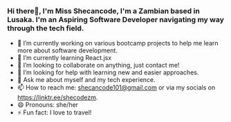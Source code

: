 ### Hi there👋, I'm Miss Shecancode, I'm a Zambian based in Lusaka. I'm an Aspiring Software Developer navigating my way through the tech field.
- 🔭 I’m currently working on various bootcamp projects to help me learn more about software development.
- 🌱 I’m currently learning React.jsx
- 👯 I’m looking to collaborate on anything, just contact me!
- 🤔 I’m looking for help with learning new and easier approaches.
- 💬 Ask me about myself and my tech experience.
- 📫 How to reach me: shecancode101@gmail.com or via my socials on https://linktr.ee/shecodezm.
- 😄 Pronouns: she/her
- ⚡ Fun fact: I love to travel!
